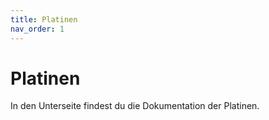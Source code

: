 ```yaml
---
title: Platinen
nav_order: 1
---
```


# Platinen

In den Unterseite findest du die Dokumentation der Platinen.
